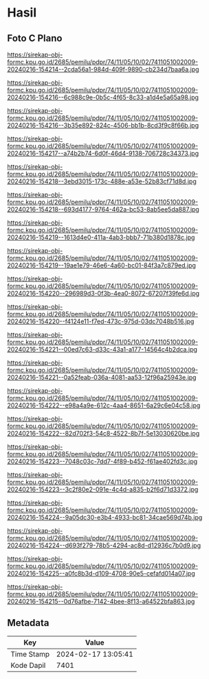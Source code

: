 # Hasil

## Foto C Plano

https://sirekap-obj-formc.kpu.go.id/2685/pemilu/pdpr/74/11/05/10/02/7411051002009-20240216-154214--2cda56a1-984d-409f-9890-cb234d7baa6a.jpg

https://sirekap-obj-formc.kpu.go.id/2685/pemilu/pdpr/74/11/05/10/02/7411051002009-20240216-154216--6c988c9e-0b5c-4f65-8c33-a1d4e5a65a98.jpg

https://sirekap-obj-formc.kpu.go.id/2685/pemilu/pdpr/74/11/05/10/02/7411051002009-20240216-154216--3b35e892-824c-4506-bb1b-8cd3f9c8f66b.jpg

https://sirekap-obj-formc.kpu.go.id/2685/pemilu/pdpr/74/11/05/10/02/7411051002009-20240216-154217--a74b2b74-6d0f-46d4-9138-706728c34373.jpg

https://sirekap-obj-formc.kpu.go.id/2685/pemilu/pdpr/74/11/05/10/02/7411051002009-20240216-154218--3ebd3015-173c-488e-a53e-52b83cf71d8d.jpg

https://sirekap-obj-formc.kpu.go.id/2685/pemilu/pdpr/74/11/05/10/02/7411051002009-20240216-154218--693d4177-9764-462a-bc53-8ab5ee5da887.jpg

https://sirekap-obj-formc.kpu.go.id/2685/pemilu/pdpr/74/11/05/10/02/7411051002009-20240216-154219--1613d4e0-411a-4ab3-bbb7-71b380d1878c.jpg

https://sirekap-obj-formc.kpu.go.id/2685/pemilu/pdpr/74/11/05/10/02/7411051002009-20240216-154219--19ae1e79-46e6-4a60-bc01-84f3a7c879ed.jpg

https://sirekap-obj-formc.kpu.go.id/2685/pemilu/pdpr/74/11/05/10/02/7411051002009-20240216-154220--296989d3-0f3b-4ea0-8072-67207f39fe6d.jpg

https://sirekap-obj-formc.kpu.go.id/2685/pemilu/pdpr/74/11/05/10/02/7411051002009-20240216-154220--f4124e11-f7ed-473c-975d-03dc7048b516.jpg

https://sirekap-obj-formc.kpu.go.id/2685/pemilu/pdpr/74/11/05/10/02/7411051002009-20240216-154221--00ed7c63-d33c-43a1-a177-14564c4b2dca.jpg

https://sirekap-obj-formc.kpu.go.id/2685/pemilu/pdpr/74/11/05/10/02/7411051002009-20240216-154221--0a52feab-036a-4081-aa53-12f96a25943e.jpg

https://sirekap-obj-formc.kpu.go.id/2685/pemilu/pdpr/74/11/05/10/02/7411051002009-20240216-154222--e98a4a9e-612c-4aa4-8651-6a29c6e04c58.jpg

https://sirekap-obj-formc.kpu.go.id/2685/pemilu/pdpr/74/11/05/10/02/7411051002009-20240216-154222--82d702f3-54c8-4522-8b7f-5e13030620be.jpg

https://sirekap-obj-formc.kpu.go.id/2685/pemilu/pdpr/74/11/05/10/02/7411051002009-20240216-154223--7048c03c-7dd7-4f89-b452-f61ae402fd3c.jpg

https://sirekap-obj-formc.kpu.go.id/2685/pemilu/pdpr/74/11/05/10/02/7411051002009-20240216-154223--3c2f80e2-091e-4c4d-a835-b2f6d71d3372.jpg

https://sirekap-obj-formc.kpu.go.id/2685/pemilu/pdpr/74/11/05/10/02/7411051002009-20240216-154224--9a05dc30-e3b4-4933-bc81-34cae569d74b.jpg

https://sirekap-obj-formc.kpu.go.id/2685/pemilu/pdpr/74/11/05/10/02/7411051002009-20240216-154224--d693f279-78b5-4294-ac8d-d12936c7b0d9.jpg

https://sirekap-obj-formc.kpu.go.id/2685/pemilu/pdpr/74/11/05/10/02/7411051002009-20240216-154225--a0fc8b3d-d109-4708-90e5-cefafd014a07.jpg

https://sirekap-obj-formc.kpu.go.id/2685/pemilu/pdpr/74/11/05/10/02/7411051002009-20240216-154215--0d76afbe-7142-4bee-8f13-a64522bfa863.jpg


## Metadata

| Key        | Value               |
| ---------- | ------------------- |
| Time Stamp | 2024-02-17 13:05:41 |
| Kode Dapil | 7401                |




